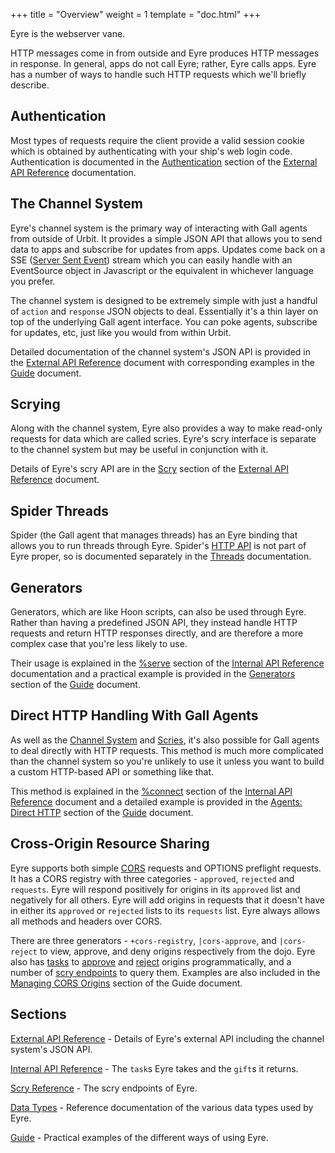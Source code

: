 +++
title = "Overview"
weight = 1
template = "doc.html"
+++

Eyre is the webserver vane.

HTTP messages come in from outside and Eyre produces HTTP messages in response. In general, apps do not call Eyre; rather, Eyre calls apps. Eyre has a number of ways to handle such HTTP requests which we'll briefly describe.

## Authentication

Most types of requests require the client provide a valid session cookie which is obtained by authenticating with your ship's web login code. Authentication is documented in the [Authentication](/docs/arvo/eyre/external-api-ref#authentication) section of the [External API Reference](/docs/arvo/eyre/external-api-ref) documentation.

## The Channel System

Eyre's channel system is the primary way of interacting with Gall agents from outside of Urbit. It provides a simple JSON API that allows you to send data to apps and subscribe for updates from apps. Updates come back on a SSE ([Server Sent Event](https://html.spec.whatwg.org/#server-sent-events)) stream which you can easily handle with an EventSource object in Javascript or the equivalent in whichever language you prefer.

The channel system is designed to be extremely simple with just a handful of `action` and `response` JSON objects to deal. Essentially it's a thin layer on top of the underlying Gall agent interface. You can poke agents, subscribe for updates, etc, just like you would from within Urbit.

Detailed documentation of the channel system's JSON API is provided in the [External API Reference](/docs/arvo/eyre/external-api-ref) document with corresponding examples in the [Guide](/docs/arvo/eyre/guide#using-the-channel-system) document.

## Scrying

Along with the channel system, Eyre also provides a way to make read-only requests for data which are called scries. Eyre's scry interface is separate to the channel system but may be useful in conjunction with it.

Details of Eyre's scry API are in the [Scry](/docs/arvo/eyre/external-api-ref#scry) section of the [External API Reference](/docs/arvo/eyre/external-api-ref) document.

## Spider Threads

Spider (the Gall agent that manages threads) has an Eyre binding that allows you to run threads through Eyre. Spider's [HTTP API](/docs/userspace/threads/http-api) is not part of Eyre proper, so is documented separately in the [Threads](/docs/userspace/threads/overview) documentation.

## Generators

Generators, which are like Hoon scripts, can also be used through Eyre. Rather than having a predefined JSON API, they instead handle HTTP requests and return HTTP responses directly, and are therefore a more complex case that you're less likely to use.

Their usage is explained in the [%serve](/docs/arvo/eyre/tasks#serve) section of the [Internal API Reference](/docs/arvo/eyre/tasks) documentation and a practical example is provided in the [Generators](/docs/arvo/eyre/guide#generators) section of the [Guide](/docs/arvo/eyre/guide) document.

## Direct HTTP Handling With Gall Agents

As well as the [Channel System](#the-channel-system) and [Scries](#scrying), it's also possible for Gall agents to deal directly with HTTP requests. This method is much more complicated than the channel system so you're unlikely to use it unless you want to build a custom HTTP-based API or something like that.

This method is explained in the [%connect](/docs/arvo/eyre/tasks#connect) section of the [Internal API Reference](/docs/arvo/eyre/tasks) document and a detailed example is provided in the [Agents: Direct HTTP](/docs/arvo/eyre/guide#agents-direct-http) section of the [Guide](/docs/arvo/eyre/guide) document.

## Cross-Origin Resource Sharing

Eyre supports both simple [CORS](https://developer.mozilla.org/en-US/docs/Web/HTTP/CORS) requests and OPTIONS preflight requests. It has a CORS registry with three categories - `approved`, `rejected` and `requests`. Eyre will respond positively for origins in its `approved` list and negatively for all others. Eyre will add origins in requests that it doesn't have in either its `approved` or `rejected` lists to its `requests` list. Eyre always allows all methods and headers over CORS.

There are three generators - `+cors-registry`, `|cors-approve`, and `|cors-reject` to view, approve, and deny origins respectively from the dojo. Eyre also has [tasks](/docs/arvo/eyre/tasks) to [approve](/docs/arvo/eyre/tasks#approve-origin) and [reject](/docs/arvo/eyre/tasks#reject-origin) origins programmatically, and a number of [scry endpoints](/docs/arvo/eyre/scry) to query them. Examples are also included in the [Managing CORS Origins](/docs/arvo/eyre/guide#managing-cors-origins) section of the Guide document.

## Sections

[External API Reference](/docs/arvo/eyre/external-api-ref) - Details of Eyre's external API including the channel system's JSON API.

[Internal API Reference](/docs/arvo/eyre/tasks) - The `task`s Eyre takes and the `gift`s it returns.

[Scry Reference](/docs/arvo/eyre/scry) - The scry endpoints of Eyre.

[Data Types](/docs/arvo/eyre/data-types) - Reference documentation of the various data types used by Eyre.

[Guide](/docs/arvo/eyre/guide) - Practical examples of the different ways of using Eyre.
